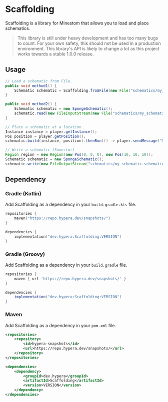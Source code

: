 # Scaffolding
Scaffolding is a library for Minestom that allows you to load and place schematics.
> This library is still under heavy development and has too many bugs to count. For your own safety, this should not be used in a production environment.
> This library's API is likely to change a lot as this project works towards a stable 1.0.0 release.

## Usage
```java
// Load a schematic from File.
public void method1() {
    Schematic schematic = Scaffolding.fromFile(new File("schematics/my_schematic.schematic"));
}

public void method2() {
    Schematic schematic = new SpongeSchematic();
    schematic.read(new FileInputStream(new File("schematics/my_schematic.schematic")));
}
```
```java
// Place a schematic at a location.
Instance instance = player.getInstance();
Pos position = player.getPosition();
schematic.build(instance, position).thenRun(() -> player.sendMessage("Schematic placed!"));
```
```java
// Write a schematic (Soon:tm:)
Region region = new Region(new Pos(0, 0, 0), new Pos(10, 10, 10));
Schematic schematic = new SpongeSchematic();
schematic.write(new FileOutputStream("schematics/my_schematic.schematic"), region);
```

## Dependency

### Gradle (Kotlin)
Add Scaffolding as a dependency in your `build.gradle.kts` file.

```kt
repositories {
    maven("https://repo.hypera.dev/snapshots/")
}

dependencies {
    implementation("dev.hypera:Scaffolding:VERSION")
}
```

### Gradle (Groovy)
Add Scaffolding as a dependency in your `build.gradle` file.

```groovy
repositories {
    maven { url 'https://repo.hypera.dev/snapshots/' }
}

dependencies {
    implementation("dev.hypera:Scaffolding:VERSION")
}
```

### Maven
Add Scaffolding as a dependency in your `pom.xml` file.

```xml
<repositories>
    <repository>
        <id>hypera-snapshots</id>
        <url>https://repo.hypera.dev/snapshots/</url>
    </repository>
</repositories>

<dependencies>
    <dependency>
        <groupId>dev.hypera</groupId>
        <artifactId>Scaffolding</artifactId>
        <version>VERSION</version>
    </dependency>
</dependencies>
```
